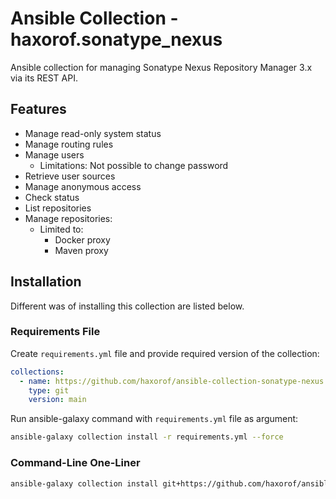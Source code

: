 # Ansible Collection - haxorof.sonatype_nexus

Ansible collection for managing Sonatype Nexus Repository Manager 3.x via its REST API.

## Features

* Manage read-only system status
* Manage routing rules
* Manage users
  * Limitations: Not possible to change password
* Retrieve user sources
* Manage anonymous access
* Check status
* List repositories
* Manage repositories:
  * Limited to:
    * Docker proxy
    * Maven proxy

## Installation

Different was of installing this collection are listed below.

### Requirements File

Create `requirements.yml` file and provide required version of the collection:

```yaml
collections:
  - name: https://github.com/haxorof/ansible-collection-sonatype-nexus.git
    type: git
    version: main
```

Run ansible-galaxy command with `requirements.yml` file as argument:

```bash
ansible-galaxy collection install -r requirements.yml --force
```

### Command-Line One-Liner

```bash
ansible-galaxy collection install git+https://github.com/haxorof/ansible-collection-sonatype-nexus.git
```
